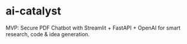 # ai-catalyst
MVP: Secure PDF Chatbot with Streamlit + FastAPI + OpenAI for smart research, code &amp; idea generation.
